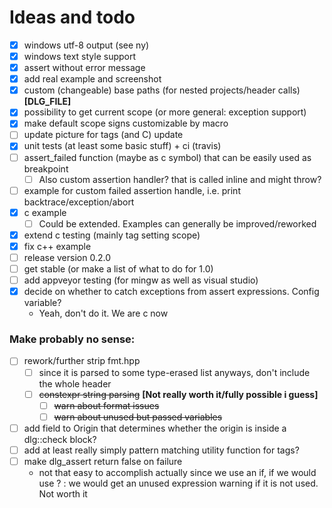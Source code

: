 # Ideas and todo

- [x] windows utf-8 output (see ny)
- [x] windows text style support
- [x] assert without error message
- [x] add real example and screenshot
- [x] custom (changeable) base paths (for nested projects/header calls) __[DLG_FILE]__
- [x] possibility to get current scope (or more general: exception support)
- [x] make default scope signs customizable by macro
- [ ] update picture for tags (and C) update
- [x] unit tests (at least some basic stuff) + ci (travis)
- [ ] assert_failed function (maybe as c symbol) that can be easily used as breakpoint
	- [ ] Also custom assertion handler? that is called inline and might throw?
- [ ] example for custom failed assertion handle, i.e. print backtrace/exception/abort
- [x] c example
	- [ ] Could be extended. Examples can generally be improved/reworked
- [x] extend c testing (mainly tag setting scope)
- [x] fix c++ example
- [ ] release version 0.2.0
- [ ] get stable (or make a list of what to do for 1.0)
- [ ] add appveyor testing (for mingw as well as visual studio)
- [x] decide on whether to catch exceptions from assert expressions. Config variable?
	- Yeah, don't do it. We are c now

### Make probably no sense:

- [ ] rework/further strip fmt.hpp
	- [ ] since it is parsed to some type-erased list anyways, don't include the whole header
	- [ ] ~~constexpr string parsing~~ __[Not really worth it/fully possible i guess]__
		- [ ] ~~warn about format issues~~
		- [ ] ~~warn about unused but passed variables~~
- [ ] add field to Origin that determines whether the origin is inside a dlg::check block?
- [ ] add at least really simply pattern matching utility function for tags?
- [ ] make dlg_assert return false on failure 
	- not that easy to accomplish actually since we use an if, if we would use ? : we would get 
	  an unused expression warning if it is not used. Not worth it
